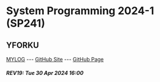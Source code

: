 ---
---
# System Programming 2024-1 (SP241)

## YFORKU

[MYLOG](TXT/mylog.txt) --- [GitHub Site](https://github.com/yforku/sp241/) --- [GitHub Page](https://yforku.github.io/sp241/) 


##### REV19: Tue 30 Apr 2024 16:00

